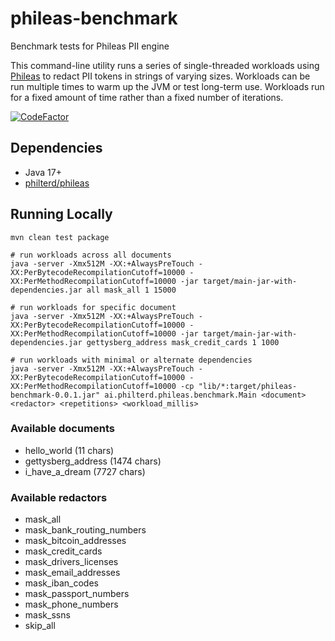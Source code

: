 # phileas-benchmark
Benchmark tests for Phileas PII engine

This command-line utility runs a series of single-threaded workloads using [Phileas](https://github.com/philterd/phileas)
to redact PII tokens in strings of varying sizes. Workloads can be run multiple times to warm up the JVM or test long-term use.
Workloads run for a fixed amount of time rather than a fixed number of iterations.

[![CodeFactor](https://www.codefactor.io/repository/github/resurfaceio/phileas-benchmark/badge)](https://www.codefactor.io/repository/github/resurfaceio/phileas-benchmark)

## Dependencies

* Java 17+
* [philterd/phileas](https://github.com/philterd/phileas) 

## Running Locally

```
mvn clean test package

# run workloads across all documents
java -server -Xmx512M -XX:+AlwaysPreTouch -XX:PerBytecodeRecompilationCutoff=10000 -XX:PerMethodRecompilationCutoff=10000 -jar target/main-jar-with-dependencies.jar all mask_all 1 15000

# run workloads for specific document
java -server -Xmx512M -XX:+AlwaysPreTouch -XX:PerBytecodeRecompilationCutoff=10000 -XX:PerMethodRecompilationCutoff=10000 -jar target/main-jar-with-dependencies.jar gettysberg_address mask_credit_cards 1 1000

# run workloads with minimal or alternate dependencies
java -server -Xmx512M -XX:+AlwaysPreTouch -XX:PerBytecodeRecompilationCutoff=10000 -XX:PerMethodRecompilationCutoff=10000 -cp "lib/*:target/phileas-benchmark-0.0.1.jar" ai.philterd.phileas.benchmark.Main <document> <redactor> <repetitions> <workload_millis>
```

### Available documents

* hello_world (11 chars)
* gettysberg_address (1474 chars)
* i_have_a_dream (7727 chars)

### Available redactors

* mask_all
* mask_bank_routing_numbers
* mask_bitcoin_addresses
* mask_credit_cards
* mask_drivers_licenses
* mask_email_addresses
* mask_iban_codes
* mask_passport_numbers
* mask_phone_numbers
* mask_ssns
* skip_all
